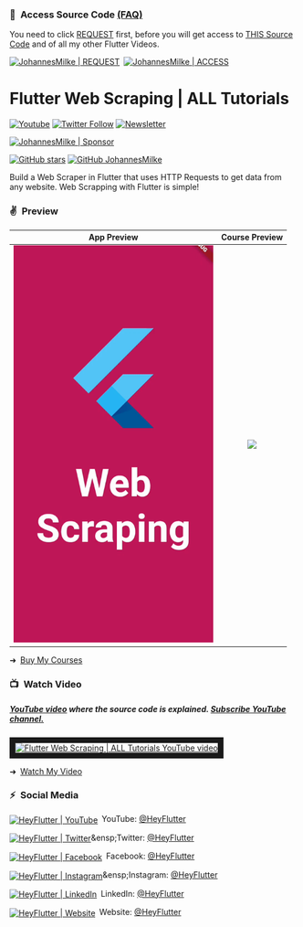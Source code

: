 ### 💖&ensp;Access Source Code [(FAQ)](https://github.com/JohannesMilke/sponsorware "FAQ")

You need to click [REQUEST](https://johannesmilke.com/#/request "REQUEST") first, before you will get access to [THIS Source Code](https://github.com/JohannesMilke-Sponsors/web_scraping "THIS Source Code") and of all my other Flutter Videos.

[<img alt="JohannesMilke | REQUEST" height="40px" src="https://firebasestorage.googleapis.com/v0/b/web-johannesmilke.appspot.com/o/other%2Fgithub%2Fsponsored%2Fbutton_request.png?alt=media" />](https://johannesmilke.com/#/request "REQUEST")&ensp;[<img alt="JohannesMilke | ACCESS" height="40px" src="https://firebasestorage.googleapis.com/v0/b/web-johannesmilke.appspot.com/o/other%2Fgithub%2Fsponsored%2Fbutton_access.png?alt=media" />](https://github.com/JohannesMilke-Sponsors/web_scraping "ACCESS")
    
# Flutter Web Scraping | ALL Tutorials
[![Youtube](https://img.shields.io/static/v1?label=HeyFlutter&message=Subscribe&logo=YouTube&color=FF0000&style=for-the-badge)][youtube]
[![Twitter Follow](https://img.shields.io/twitter/follow/HeyFlutter_?color=1DA1F2&label=Followers&logo=twitter&style=for-the-badge)][twitter]
[![Newsletter](https://img.shields.io/static/v1?label=Follow&message=My%20Flutter%20Newsletter&color=5FB709&style=for-the-badge)][newsletter]

[<img alt="JohannesMilke | Sponsor" height="28px" src="https://firebasestorage.googleapis.com/v0/b/web-johannesmilke.appspot.com/o/other%2Fsocial%2Fsponsorme.png?alt=media" />][sponsor]
   
[![GitHub stars](https://img.shields.io/github/stars/JohannesMilke/web_scraping.svg?style=social&label=Star)](https://github.com/JohannesMilke/web_scraping)
[![GitHub JohannesMilke](https://img.shields.io/github/followers/JohannesMilke?label=follow&style=social)](https://github.com/JohannesMilke)

Build a Web Scraper in Flutter that uses HTTP Requests to get data from any website. Web Scrapping with Flutter is simple!

### ✌&ensp;Preview

|              App Preview             |             Course Preview           |
| :----------------------------------: | :----------------------------------: |
| <a href="https://www.youtube.com/watch?v=wW9T5lP3DoY" target="_blank"><img src="preview.gif" width="350"></a> | <a href="https://heyflutter.com" target="_blank"><img src="https://firebasestorage.googleapis.com/v0/b/web-johannesmilke.appspot.com/o/other%2Fgithub_ad.png?alt=media" width="350"></a> |

➜&ensp;[Buy My Courses](https://heyflutter.com "Buy My Courses")

### 📺&ensp;Watch Video

##### [YouTube video](https://www.youtube.com/watch?v=wW9T5lP3DoY "Youtube HeyFlutter") where the *source code* is explained. [Subscribe YouTube channel.](https://www.youtube.com/@HeyFlutter?sub_confirmation=1 "YouTube Subscribe HeyFlutter")  
<a href="https://www.youtube.com/watch?v=wW9T5lP3DoY&feature=player_embedded
" target="_blank"><img src="http://img.youtube.com/vi/wW9T5lP3DoY/maxresdefault.jpg" 
alt="Flutter Web Scraping | ALL Tutorials YouTube video" width="480" border="10" /></a>

➜&ensp;[Watch My Video](https://www.youtube.com/watch?v=wW9T5lP3DoY "Watch My Video")

### ⚡&ensp;Social Media

[<img align="center" alt="HeyFlutter | YouTube" width="28px" src="https://firebasestorage.googleapis.com/v0/b/web-johannesmilke.appspot.com/o/other%2Fsocial%2Fyoutube.png?alt=media" />](https://www.youtube.com/@HeyFlutter?sub_confirmation=1)&ensp;YouTube: [@HeyFlutter](https://www.youtube.com/@HeyFlutter?sub_confirmation=1 "YouTube HeyFlutter")

[<img align="center" alt="HeyFlutter | Twitter" width="28px" src="https://firebasestorage.googleapis.com/v0/b/web-johannesmilke.appspot.com/o/other%2Fsocial%2Ftwitter.png?alt=media" />](https://twitter.com/intent/follow?original_referer=https%3A%2F%2Fgithub.com%2FHeyFlutter_&screen_name=HeyFlutter_)&ensp;Twitter: [@HeyFlutter](https://twitter.com/intent/follow?original_referer=https%3A%2F%2Fgithub.com%2FHeyFlutter_&screen_name=HeyFlutter_ "Twitter HeyFlutter")

[<img align="center" alt="HeyFlutter | Facebook" width="28px" src="https://firebasestorage.googleapis.com/v0/b/web-johannesmilke.appspot.com/o/other%2Fsocial%2Ffacebook.png?alt=media" />](https://www.facebook.com/heyflutter)&ensp;Facebook: [@HeyFlutter](https://www.facebook.com/heyflutter "Facebook HeyFlutter")

[<img align="center" alt="HeyFlutter | Instagram" width="28px" src="https://firebasestorage.googleapis.com/v0/b/web-johannesmilke.appspot.com/o/other%2Fsocial%2Finstagram.png?alt=media" />](https://instagram.com/HeyFlutter_)&ensp;Instagram: [@HeyFlutter](https://instagram.com/HeyFlutter_ "Instagram HeyFlutter")

[<img align="center" alt="HeyFlutter | LinkedIn" width="28px" src="https://firebasestorage.googleapis.com/v0/b/web-johannesmilke.appspot.com/o/other%2Fsocial%2Flinkedin.png?alt=media" />](https://www.linkedin.com/company/heyflutter/)&ensp;LinkedIn: [@HeyFlutter](https://www.linkedin.com/company/heyflutter/ "LinkedIn HeyFlutter")

[<img align="center" alt="HeyFlutter | Website" width="28px" src="https://firebasestorage.googleapis.com/v0/b/web-johannesmilke.appspot.com/o/other%2Fsocial%2Fwebsite.png?alt=media" />](https://heyflutter.com)&ensp;Website: [@HeyFlutter](https://heyflutter.com "Website HeyFlutter")

[twitter]: https://twitter.com/intent/follow?original_referer=https%3A%2F%2Fgithub.com%2FHeyFlutter_&screen_name=HeyFlutter_
[youtube]: https://www.youtube.com/@HeyFlutter?sub_confirmation=1
[courses]: https://heyflutter.com
[newsletter]: https://johannesmilke.com/#/newsletter
[sponsor]: https://github.com/sponsors/JohannesMilke
